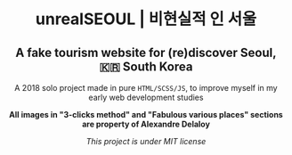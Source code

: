<h1 align="center">unrealSEOUL | 비현실적 인 서울</h1>
<h2 align="center">A fake tourism website for (re)discover Seoul, 🇰🇷 South Korea</h2>

<p align="center">A 2018 solo project made in pure <code>HTML/SCSS/JS</code>, to improve myself in my early web development studies</p>

<p align="center"><strong align="center">All images in "3-clicks method" and "Fabulous various places" sections are property of Alexandre Delaloy</strong></p>


<p align="center"><em align="center">This project is under MIT license</em></p>

